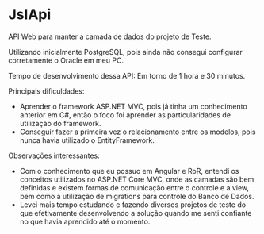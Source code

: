 # JslApi
API Web para manter a camada de dados do projeto de Teste.

Utilizando inicialmente PostgreSQL, pois ainda não consegui configurar corretamente o Oracle em meu PC.

Tempo de desenvolvimento dessa API: Em torno de 1 hora e 30 minutos.

Principais dificuldades:
* Aprender o framework ASP.NET MVC, pois já tinha um conhecimento anterior em C#, então o foco foi aprender as particularidades de utilização do framework.
* Conseguir fazer a primeira vez o relacionamento entre os modelos, pois nunca havia utilizado o EntityFramework.

Observações interessantes:
* Com o conhecimento que eu possuo em Angular e RoR, entendi os conceitos utilizados no ASP.NET Core MVC, onde as camadas são bem definidas e existem formas de comunicação entre o controle e a view, bem como a utilização de migrations para controle do Banco de Dados.
* Levei mais tempo estudando e fazendo diversos projetos de teste do que efetivamente desenvolvendo a solução quando me senti confiante no que havia aprendido até o momento.
